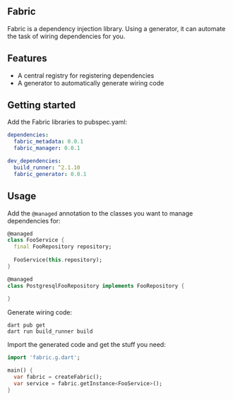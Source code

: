Fabric
------

Fabric is a dependency injection library.
Using a generator, it can automate the task of wiring dependencies for you.

## Features

 * A central registry for registering dependencies
 * A generator to automatically generate wiring code

## Getting started

Add the Fabric libraries to pubspec.yaml:

```yaml
dependencies:
  fabric_metadata: 0.0.1
  fabric_manager: 0.0.1

dev_dependencies:
  build_runner: ^2.1.10
  fabric_generator: 0.0.1
```

## Usage

Add the `@managed` annotation to the classes you want to manage dependencies for:

```dart
@managed
class FooService {
  final FooRepository repository;
  
  FooService(this.repository);
}

@managed
class PostgresqlFooRepository implements FooRepository {
  
}
```

Generate wiring code:

```shell
dart pub get
dart run build_runner build 
```

Import the generated code and get the stuff you need:

```dart
import 'fabric.g.dart';

main() {
  var fabric = createFabric();
  var service = fabric.getInstance<FooService>();
}
```